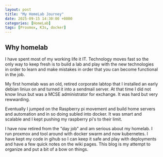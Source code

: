 ```yaml
---
layout: post
title: "My HomeLab Journey"
date: 2025-09-15 14:30:00 +0800
categories: [HomeLab]
tags: [Proxmox, K3s, docker]
---
```

    
## Why homelab
I have spent most of my working life it IT. Technology moves fast so the only way to keep fresh is to build a lab and play with the new technologies in order to learn and make mistakes in order that you can become functional in the job. 

My first homelab was an old, retired corporate labtop that I installed an early debian liniux on and turned it into a sendmail server. At that time I did not know linux but was a MCSE administrator for exchange. It was hard but very rewwarding. 

Eventually I jumped on the Raspberry pi movement and build home servers and automation and in so doing subled into docker. It was smart and scalable and I kept pushing my raspberry pi's to their limit.

I have now retired from the "day job" and am serious about my homelab. I run proxmox and tool around with docker swarm and now kubernetes. I have kept my code in gihub so I can keep it safe and play with deployments and have a few quick notes on the wiki pages. This blog is my attempt to organize and put a bit of a bow on things. 
